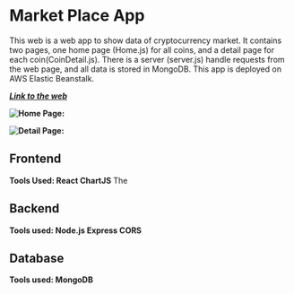 # Market Place App

This web is a web app to show data of cryptocurrency market. It contains two pages, one home page (Home.js) for all coins, and a detail page for each coin(CoinDetail.js). There is a server (server.js) handle requests from the web page, and all data is stored in MongoDB. This app is deployed on AWS Elastic Beanstalk.

***[Link to the web](http://market-backend-env.eba-k6mijpth.ap-southeast-2.elasticbeanstalk.com/)***

**![Home Page:](https://github.com/V1ncenTNg02/Greythorn-Test-Frontend/tree/main/resource.HomePage.png)**

**![Detail Page:](https://github.com/V1ncenTNg02/Greythorn-Test-Frontend/tree/main/resource.CoinDetail1.png)**

## Frontend
**Tools Used: React ChartJS**
The 

## Backend
**Tools used: Node.js Express CORS**

## Database
**Tools used: MongoDB**
